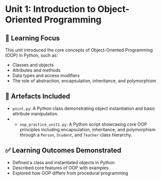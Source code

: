 # Unit 1: Introduction to Object-Oriented Programming

## 🧠 Learning Focus
This unit introduced the core concepts of Object-Oriented Programming (OOP) in Python, such as:
- Classes and objects
- Attributes and methods
- Data types and access modifiers
- The role of abstraction, encapsulation, inheritance, and polymorphism

## 📁 Artefacts Included
- `point.py`: A Python class demonstrating object instantiation and basic attribute manipulation.
- - `oop_practice_unit1.py`: A Python script showcasing core OOP principles including encapsulation, inheritance, and polymorphism through a `Person`, `Student`, and `Teacher` class hierarchy.

## ✅ Learning Outcomes Demonstrated
- Defined a class and instantiated objects in Python
- Described core features of OOP with examples
- Explored how OOP differs from procedural programming
